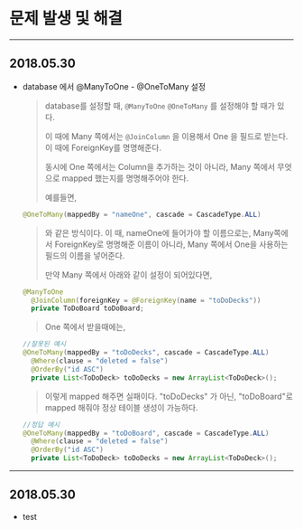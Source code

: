 # 문제 발생 및 해결

---
## 2018.05.30
- database 에서 @ManyToOne - @OneToMany 설정

  > database를 설정할 때, `@ManyToOne` `@OneToMany` 를 설정해야 할 때가 있다.
  >
  > 이 때에 Many 쪽에서는 `@JoinColumn` 을 이용해서 One 을 필드로 받는다. 이 때에 ForeignKey를 명명해준다.
  >
  > 동시에 One 쪽에서는 Column을 추가하는 것이 아니라, Many 쪽에서 무엇으로 mapped 했는지를 명명해주어야 한다.
  >
  > 예를들면,

  ```java
  @OneToMany(mappedBy = "nameOne", cascade = CascadeType.ALL)
  ```
  > 와 같은 방식이다. 이 때, nameOne에 들어가야 할 이름으로는, Many쪽에서 ForeignKey로 명명해준 이름이 아니라, Many 쪽에서 One을 사용하는 필드의 이름을 넣어준다.
  >
  > 만약 Many 쪽에서 아래와 같이 설정이 되어있다면,

  ```java
  @ManyToOne
    @JoinColumn(foreignKey = @ForeignKey(name = "toDoDecks"))
    private ToDoBoard toDoBoard;
  ```
  > One 쪽에서 받을때에는,

  ```java
  //잘못된 예시
  @OneToMany(mappedBy = "toDoDecks", cascade = CascadeType.ALL)
    @Where(clause = "deleted = false")
    @OrderBy("id ASC")
    private List<ToDoDeck> toDoDecks = new ArrayList<ToDoDeck>();
  ```
  > 이렇게 mapped 해주면 실패이다. "toDoDecks" 가 아닌, "toDoBoard"로 mapped 해줘야 정상 테이블 생성이 가능하다.

  ```java
  //정답 예시
  @OneToMany(mappedBy = "toDoBoard", cascade = CascadeType.ALL)
    @Where(clause = "deleted = false")
    @OrderBy("id ASC")
    private List<ToDoDeck> toDoDecks = new ArrayList<ToDoDeck>();
  ```

---
## 2018.05.30
- test
